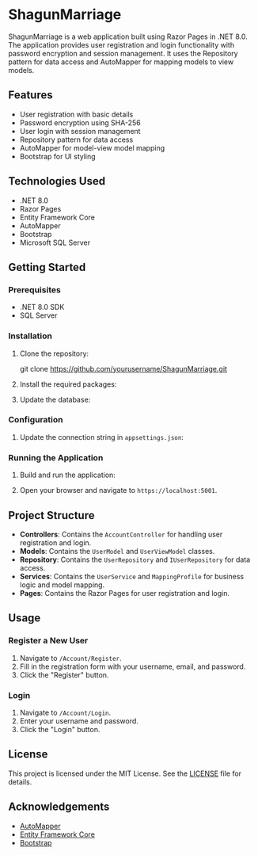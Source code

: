 # ShagunMarriage

ShagunMarriage is a web application built using Razor Pages in .NET 8.0. The application provides user registration and login functionality with password encryption and session management. It uses the Repository pattern for data access and AutoMapper for mapping models to view models.

## Features

- User registration with basic details
- Password encryption using SHA-256
- User login with session management
- Repository pattern for data access
- AutoMapper for model-view model mapping
- Bootstrap for UI styling

## Technologies Used

- .NET 8.0
- Razor Pages
- Entity Framework Core
- AutoMapper
- Bootstrap
- Microsoft SQL Server

## Getting Started

### Prerequisites

- .NET 8.0 SDK
- SQL Server

### Installation

1. Clone the repository:

   git clone https://github.com/yourusername/ShagunMarriage.git

2. Install the required packages:
   
3. Update the database:
   
### Configuration

1. Update the connection string in `appsettings.json`:
   
### Running the Application

1. Build and run the application:
   
2. Open your browser and navigate to `https://localhost:5001`.

## Project Structure

- **Controllers**: Contains the `AccountController` for handling user registration and login.
- **Models**: Contains the `UserModel` and `UserViewModel` classes.
- **Repository**: Contains the `UserRepository` and `IUserRepository` for data access.
- **Services**: Contains the `UserService` and `MappingProfile` for business logic and model mapping.
- **Pages**: Contains the Razor Pages for user registration and login.

## Usage

### Register a New User

1. Navigate to `/Account/Register`.
2. Fill in the registration form with your username, email, and password.
3. Click the "Register" button.

### Login

1. Navigate to `/Account/Login`.
2. Enter your username and password.
3. Click the "Login" button.

## License

This project is licensed under the MIT License. See the [LICENSE](LICENSE) file for details.

## Acknowledgements

- [AutoMapper](https://automapper.org/)
- [Entity Framework Core](https://docs.microsoft.com/en-us/ef/core/)
- [Bootstrap](https://getbootstrap.com/)

